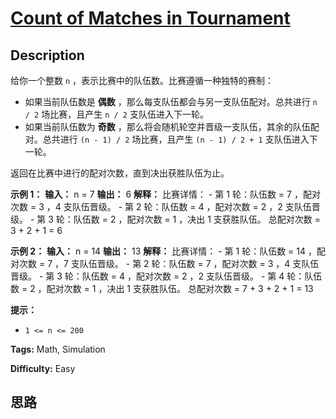 # [Count of Matches in Tournament][title]

## Description

给你一个整数 `n` ，表示比赛中的队伍数。比赛遵循一种独特的赛制：

  * 如果当前队伍数是 **偶数** ，那么每支队伍都会与另一支队伍配对。总共进行 `n / 2` 场比赛，且产生 `n / 2` 支队伍进入下一轮。
  * 如果当前队伍数为 **奇数** ，那么将会随机轮空并晋级一支队伍，其余的队伍配对。总共进行 `(n - 1) / 2` 场比赛，且产生 `(n - 1) / 2 + 1` 支队伍进入下一轮。

返回在比赛中进行的配对次数，直到决出获胜队伍为止。

**示例 1：**
            **输入：** n = 7    **输出：** 6    **解释：** 比赛详情：    - 第 1 轮：队伍数 = 7 ，配对次数 = 3 ，4 支队伍晋级。    - 第 2 轮：队伍数 = 4 ，配对次数 = 2 ，2 支队伍晋级。    - 第 3 轮：队伍数 = 2 ，配对次数 = 1 ，决出 1 支获胜队伍。    总配对次数 = 3 + 2 + 1 = 6    

**示例 2：**
            **输入：** n = 14    **输出：** 13    **解释：** 比赛详情：    - 第 1 轮：队伍数 = 14 ，配对次数 = 7 ，7 支队伍晋级。    - 第 2 轮：队伍数 = 7 ，配对次数 = 3 ，4 支队伍晋级。     - 第 3 轮：队伍数 = 4 ，配对次数 = 2 ，2 支队伍晋级。    - 第 4 轮：队伍数 = 2 ，配对次数 = 1 ，决出 1 支获胜队伍。    总配对次数 = 7 + 3 + 2 + 1 = 13    

**提示：**

  * `1 <= n <= 200`


**Tags:** Math, Simulation

**Difficulty:** Easy

## 思路

[title]: https://leetcode-cn.com/problems/count-of-matches-in-tournament
